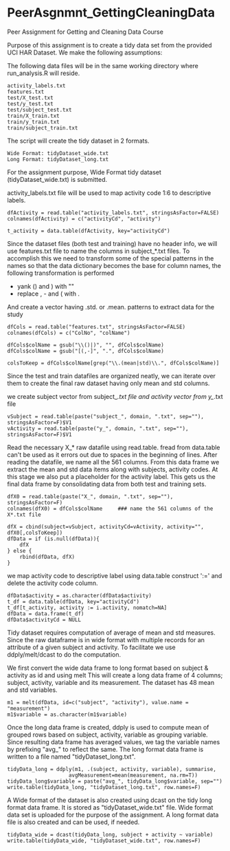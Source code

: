 PeerAsgnmnt_GettingCleaningData
===============================

Peer Assignment for Getting and Cleaning Data Course

Purpose of this assignment is to create a tidy data set from the
provided UCI HAR Dataset. We make the following assumptions:

The following data files will be in the same working directory where run_analysis.R will reside.

	activity_labels.txt
	features.txt
	test/X_test.txt
	test/y_test.txt
	test/subject_test.txt
	train/X_train.txt
	train/y_train.txt
	train/subject_train.txt

The script will create the tidy dataset in 2 formats.

	Wide Format: tidyDataset_wide.txt
	Long Format: tidyDataset_long.txt

For the assignment purpose, Wide Format tidy dataset (tidyDataset_wide.txt) is submitted.

activity_labels.txt file will be used to map activity code 1:6 to descriptive labels.

	dfActivity = read.table("activity_labels.txt", stringsAsFactor=FALSE)
	colnames(dfActivity) = c("activityCd", "activity")
	
	t_activity = data.table(dfActivity, key="activityCd")

Since the dataset files (both test and training) have no header info, we will use
features.txt file to name the columns in subject_*.txt files. To accomplish this we
need to transform some of the special patterns in the names so that the data dictionary 
becomes the base for column names, the following transformation is performed

* yank ()  and ) with ""
* replace , - and ( with .

And create a vector having .std. or .mean. patterns to extract data for the study

	dfCols = read.table("features.txt", stringsAsFactor=FALSE)
	colnames(dfCols) = c("ColNo", "colName")
	
	dfCols$colName = gsub("\\()|)", "", dfCols$colName)
	dfCols$colName = gsub("[(,-]", ".", dfCols$colName)
	
	colsToKeep = dfCols$colName[grep("\\.(mean|std)\\.", dfCols$colName)]

Since the test and train datafiles are organized neatly, we can iterate over them 
to create the final raw dataset having only mean and std columns.

we create subject vector from subject_*.txt file and activity vector from y_*.txt file

	vSubject = read.table(paste("subject_", domain, ".txt", sep=""), stringsAsFactor=F)$V1
	vActivity = read.table(paste("y_", domain, ".txt", sep=""), stringsAsFactor=F)$V1

Read the necessary X_* raw datafile using read.table. fread from data.table can't
be used as it errors out due to spaces in the beginning of lines.  After reading 
the datafile, we name all the 561 columns. From this data frame we extract the 
mean and std data items along with subjects, activity codes.  At this stage we 
also put a placeholder for the activity label. This gets us the final data frame 
by consolidating data from both test and training sets.

	dfX0 = read.table(paste("X_", domain, ".txt", sep=""), stringsAsFactor=F)
	colnames(dfX0) = dfCols$colName		### name the 561 columns of the X*.txt file

	dfX = cbind(subject=vSubject, activityCd=vActivity, activity="", dfX0[,colsToKeep])
	dfData = if (is.null(dfData)){
		dfX
	} else {
		rbind(dfData, dfX)
	}

we map activity code to descriptive label using data.table construct ':=' and delete
the activity code column.

	dfData$activity = as.character(dfData$activity)
	t_df = data.table(dfData, key="activityCd")
	t_df[t_activity, activity := i.activity, nomatch=NA]
	dfData = data.frame(t_df)
	dfData$activityCd = NULL

Tidy dataset requires computation of average of mean and std measures. Since the raw dataframe
is in wide format with multiple records for an attribute of a given subject and activity. 
To facilitate we use ddply/melt/dcast to do the computation.

We first convert the wide data frame to long format based on subject & activity as id and using melt 
This will create a long data frame of 4 columns; subject, activity, variable and its measurement.
The dataset has 48 mean and std variables.

	m1 = melt(dfData, id=c("subject", "activity"), value.name = "measurement")
	m1$variable = as.character(m1$variable)

Once the long data frame is created, ddply is used to compute mean of grouped rows based
on subject, activity, variable as grouping variable. Since resulting data frame has averaged
values, we tag the variable names by prefixing "avg_" to reflect the same.  The long format 
data frame is written to a file named "tidyDataset_long.txt".

	tidyData_long = ddply(m1, .(subject, activity, variable), summarise, 
						avgMeasurement=mean(measurement, na.rm=T))
	tidyData_long$variable = paste("avg_", tidyData_long$variable, sep="")
	write.table(tidyData_long, "tidyDataset_long.txt", row.names=F)

A Wide format of the dataset is also created using dcast on the tidy long format data frame. 
It is stored as "tidyDataset_wide.txt" file. Wide format data set is uploaded for the purpose 
of the assignment. A long format data file is also created and can be used, if needed.

	tidyData_wide = dcast(tidyData_long, subject + activity ~ variable)
	write.table(tidyData_wide, "tidyDataset_wide.txt", row.names=F)

